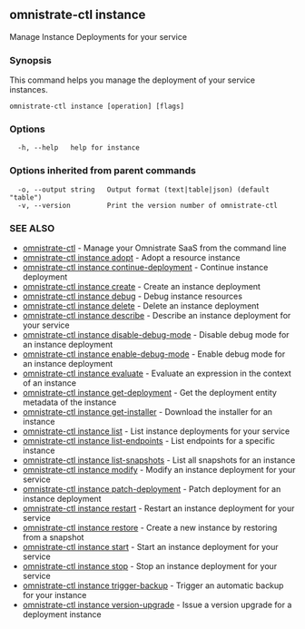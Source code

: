 ## omnistrate-ctl instance

Manage Instance Deployments for your service

### Synopsis

This command helps you manage the deployment of your service instances.

```
omnistrate-ctl instance [operation] [flags]
```

### Options

```
  -h, --help   help for instance
```

### Options inherited from parent commands

```
  -o, --output string   Output format (text|table|json) (default "table")
  -v, --version         Print the version number of omnistrate-ctl
```

### SEE ALSO

- [omnistrate-ctl](omnistrate-ctl.md) - Manage your Omnistrate SaaS from the command line
- [omnistrate-ctl instance adopt](omnistrate-ctl_instance_adopt.md) - Adopt a resource instance
- [omnistrate-ctl instance continue-deployment](omnistrate-ctl_instance_continue-deployment.md) - Continue instance deployment
- [omnistrate-ctl instance create](omnistrate-ctl_instance_create.md) - Create an instance deployment
- [omnistrate-ctl instance debug](omnistrate-ctl_instance_debug.md) - Debug instance resources
- [omnistrate-ctl instance delete](omnistrate-ctl_instance_delete.md) - Delete an instance deployment
- [omnistrate-ctl instance describe](omnistrate-ctl_instance_describe.md) - Describe an instance deployment for your service
- [omnistrate-ctl instance disable-debug-mode](omnistrate-ctl_instance_disable-debug-mode.md) - Disable debug mode for an instance deployment
- [omnistrate-ctl instance enable-debug-mode](omnistrate-ctl_instance_enable-debug-mode.md) - Enable debug mode for an instance deployment
- [omnistrate-ctl instance evaluate](omnistrate-ctl_instance_evaluate.md) - Evaluate an expression in the context of an instance
- [omnistrate-ctl instance get-deployment](omnistrate-ctl_instance_get-deployment.md) - Get the deployment entity metadata of the instance
- [omnistrate-ctl instance get-installer](omnistrate-ctl_instance_get-installer.md) - Download the installer for an instance
- [omnistrate-ctl instance list](omnistrate-ctl_instance_list.md) - List instance deployments for your service
- [omnistrate-ctl instance list-endpoints](omnistrate-ctl_instance_list-endpoints.md) - List endpoints for a specific instance
- [omnistrate-ctl instance list-snapshots](omnistrate-ctl_instance_list-snapshots.md) - List all snapshots for an instance
- [omnistrate-ctl instance modify](omnistrate-ctl_instance_modify.md) - Modify an instance deployment for your service
- [omnistrate-ctl instance patch-deployment](omnistrate-ctl_instance_patch-deployment.md) - Patch deployment for an instance deployment
- [omnistrate-ctl instance restart](omnistrate-ctl_instance_restart.md) - Restart an instance deployment for your service
- [omnistrate-ctl instance restore](omnistrate-ctl_instance_restore.md) - Create a new instance by restoring from a snapshot
- [omnistrate-ctl instance start](omnistrate-ctl_instance_start.md) - Start an instance deployment for your service
- [omnistrate-ctl instance stop](omnistrate-ctl_instance_stop.md) - Stop an instance deployment for your service
- [omnistrate-ctl instance trigger-backup](omnistrate-ctl_instance_trigger-backup.md) - Trigger an automatic backup for your instance
- [omnistrate-ctl instance version-upgrade](omnistrate-ctl_instance_version-upgrade.md) - Issue a version upgrade for a deployment instance
